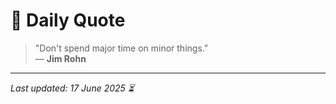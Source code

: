 # 📜 Daily Quote

> "Don't spend major time on minor things."  
> — **Jim Rohn**

---

_Last updated: 17 June 2025 ⏳_
